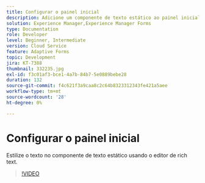 ```yaml
---
title: Configurar o painel inicial
description: Adicione um componente de texto estático ao painel inicial.
solution: Experience Manager,Experience Manager Forms
type: Documentation
role: Developer
level: Beginner, Intermediate
version: Cloud Service
feature: Adaptive Forms
topic: Development
jira: KT-7388
thumbnail: 332235.jpg
exl-id: f3c01af3-bce1-4a7b-84b7-5e0889bebe28
duration: 132
source-git-commit: f4c621f3a9caa8c2c64b8323312343fe421a5aee
workflow-type: tm+mt
source-wordcount: '28'
ht-degree: 0%

---
```


# Configurar o painel inicial

Estilize o texto no componente de texto estático usando o editor de rich text.

>[!VIDEO](https://video.tv.adobe.com/v/332235?quality=12&learn=on)
